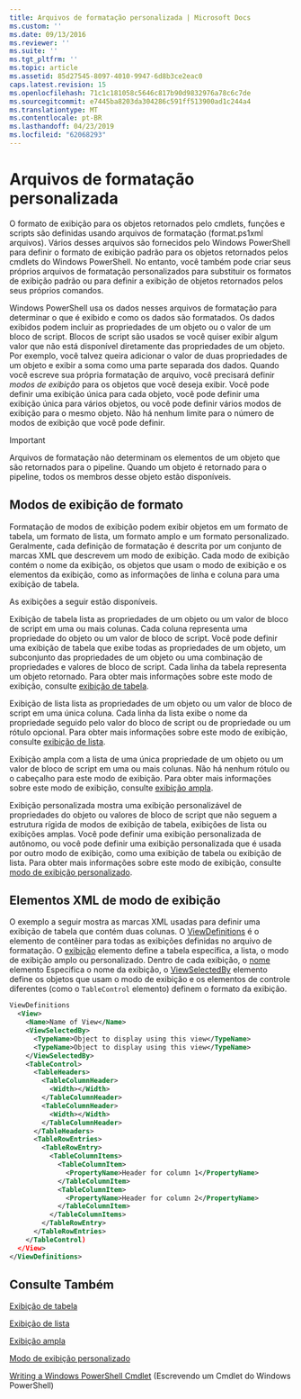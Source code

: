 ```yaml
---
title: Arquivos de formatação personalizada | Microsoft Docs
ms.custom: ''
ms.date: 09/13/2016
ms.reviewer: ''
ms.suite: ''
ms.tgt_pltfrm: ''
ms.topic: article
ms.assetid: 85d27545-8097-4010-9947-6d8b3ce2eac0
caps.latest.revision: 15
ms.openlocfilehash: 71c1c181058c5646c817b90d9832976a78c6c7de
ms.sourcegitcommit: e7445ba8203da304286c591ff513900ad1c244a4
ms.translationtype: MT
ms.contentlocale: pt-BR
ms.lasthandoff: 04/23/2019
ms.locfileid: "62068293"
---
```

# <a name="custom-formatting-files"></a>Arquivos de formatação personalizada

O formato de exibição para os objetos retornados pelo cmdlets, funções e scripts são definidas usando arquivos de formatação (format.ps1xml arquivos). Vários desses arquivos são fornecidos pelo Windows PowerShell para definir o formato de exibição padrão para os objetos retornados pelos cmdlets do Windows PowerShell. No entanto, você também pode criar seus próprios arquivos de formatação personalizados para substituir os formatos de exibição padrão ou para definir a exibição de objetos retornados pelos seus próprios comandos.

Windows PowerShell usa os dados nesses arquivos de formatação para determinar o que é exibido e como os dados são formatados. Os dados exibidos podem incluir as propriedades de um objeto ou o valor de um bloco de script.  Blocos de script são usados se você quiser exibir algum valor que não está disponível diretamente das propriedades de um objeto. Por exemplo, você talvez queira adicionar o valor de duas propriedades de um objeto e exibir a soma como uma parte separada dos dados. Quando você escreve sua própria formatação de arquivo, você precisará definir *modos de exibição* para os objetos que você deseja exibir. Você pode definir uma exibição única para cada objeto, você pode definir uma exibição única para vários objetos, ou você pode definir vários modos de exibição para o mesmo objeto. Não há nenhum limite para o número de modos de exibição que você pode definir.

> [!IMPORTANT]
> Arquivos de formatação não determinam os elementos de um objeto que são retornados para o pipeline. Quando um objeto é retornado para o pipeline, todos os membros desse objeto estão disponíveis.

## <a name="format-views"></a>Modos de exibição de formato

Formatação de modos de exibição podem exibir objetos em um formato de tabela, um formato de lista, um formato amplo e um formato personalizado. Geralmente, cada definição de formatação é descrita por um conjunto de marcas XML que descrevem um modo de exibição. Cada modo de exibição contém o nome da exibição, os objetos que usam o modo de exibição e os elementos da exibição, como as informações de linha e coluna para uma exibição de tabela.

As exibições a seguir estão disponíveis.

Exibição de tabela lista as propriedades de um objeto ou um valor de bloco de script em uma ou mais colunas. Cada coluna representa uma propriedade do objeto ou um valor de bloco de script. Você pode definir uma exibição de tabela que exibe todas as propriedades de um objeto, um subconjunto das propriedades de um objeto ou uma combinação de propriedades e valores de bloco de script. Cada linha da tabela representa um objeto retornado. Para obter mais informações sobre este modo de exibição, consulte [exibição de tabela](../format/creating-a-table-view.md).

Exibição de lista lista as propriedades de um objeto ou um valor de bloco de script em uma única coluna. Cada linha da lista exibe o nome da propriedade seguido pelo valor do bloco de script ou de propriedade ou um rótulo opcional. Para obter mais informações sobre este modo de exibição, consulte [exibição de lista](../format/creating-a-list-view.md).

Exibição ampla com a lista de uma única propriedade de um objeto ou um valor de bloco de script em uma ou mais colunas. Não há nenhum rótulo ou o cabeçalho para este modo de exibição. Para obter mais informações sobre este modo de exibição, consulte [exibição ampla](../format/creating-a-wide-view.md).

Exibição personalizada mostra uma exibição personalizável de propriedades do objeto ou valores de bloco de script que não seguem a estrutura rígida de modos de exibição de tabela, exibições de lista ou exibições amplas. Você pode definir uma exibição personalizada de autônomo, ou você pode definir uma exibição personalizada que é usada por outro modo de exibição, como uma exibição de tabela ou exibição de lista. Para obter mais informações sobre este modo de exibição, consulte [modo de exibição personalizado](../format/creating-custom-controls.md).

## <a name="view-xml-elements"></a>Elementos XML de modo de exibição

O exemplo a seguir mostra as marcas XML usadas para definir uma exibição de tabela que contém duas colunas. O [ViewDefinitions](../format/viewdefinitions-element-format.md) é o elemento de contêiner para todas as exibições definidas no arquivo de formatação. O [exibição](../format/view-element-format.md) elemento define a tabela específica, a lista, o modo de exibição amplo ou personalizado. Dentro de cada exibição, o [nome](../format/name-element-for-view-format.md) elemento Especifica o nome da exibição, o [ViewSelectedBy](../format/viewselectedby-element-format.md) elemento define os objetos que usam o modo de exibição e os elementos de controle diferentes (como o `TableControl` elemento) definem o formato da exibição.

```xml
ViewDefinitions
  <View>
    <Name>Name of View</Name>
    <ViewSelectedBy>
      <TypeName>Object to display using this view</TypeName>
      <TypeName>Object to display using this view</TypeName>
    </ViewSelectedBy>
    <TableControl>
      <TableHeaders>
        <TableColumnHeader>
          <Width></Width>
        </TableColumnHeader>
        <TableColumnHeader>
          <Width></Width>
        </TableColumnHeader>
      </TableHeaders>
      <TableRowEntries>
        <TableRowEntry>
          <TableColumnItems>
            <TableColumnItem>
              <PropertyName>Header for column 1</PropertyName>
            </TableColumnItem>
            <TableColumnItem>
              <PropertyName>Header for column 2</PropertyName>
            </TableColumnItem>
          </TableColumnItems>
        </TableRowEntry>
      </TableRowEntries>
    </TableControl)
  </View>
</ViewDefinitions>

```

## <a name="see-also"></a>Consulte Também

[Exibição de tabela](../format/creating-a-table-view.md)

[Exibição de lista](../format/creating-a-list-view.md)

[Exibição ampla](../format/creating-a-wide-view.md)

[Modo de exibição personalizado](../format/creating-custom-controls.md)

[Writing a Windows PowerShell Cmdlet](./writing-a-windows-powershell-cmdlet.md) (Escrevendo um Cmdlet do Windows PowerShell)
